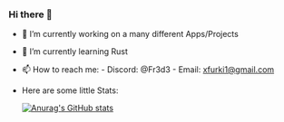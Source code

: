 ### Hi there 👋



- 🔭 I’m currently working on a many different Apps/Projects
- 🌱 I’m currently learning Rust
- 📫 How to reach me:
      - Discord: @Fr3d3
      - Email: xfurki1@gmail.com
- Here are some little Stats:

  
  [![Anurag's GitHub stats](https://github-readme-stats.vercel.app/api?username=Fr3d33&theme=dark&show_icons=true)](https://github.com/anuraghazra/github-readme-stats)

